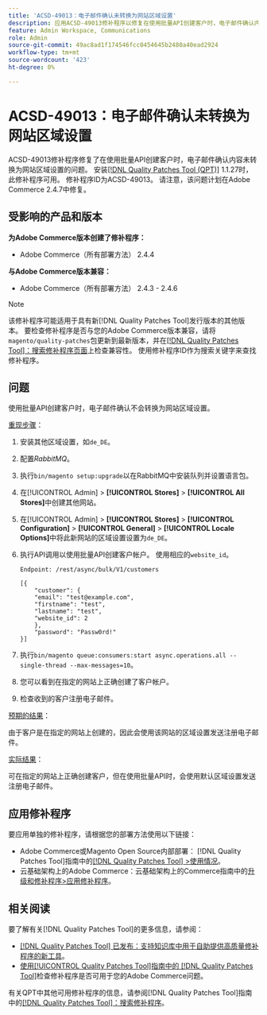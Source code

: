```yaml
---
title: 'ACSD-49013：电子邮件确认未转换为网站区域设置'
description: 应用ACSD-49013修补程序以修复在使用批量API创建客户时，电子邮件确认内容未转换为网站区域设置的Adobe Commerce问题。
feature: Admin Workspace, Communications
role: Admin
source-git-commit: 49ac8ad1f174546fcc0454645b2480a40ead2924
workflow-type: tm+mt
source-wordcount: '423'
ht-degree: 0%

---
```


# ACSD-49013：电子邮件确认未转换为网站区域设置

ACSD-49013修补程序修复了在使用批量API创建客户时，电子邮件确认内容未转换为网站区域设置的问题。 安装[[!DNL Quality Patches Tool (QPT)]](https://experienceleague.adobe.com/en/docs/commerce-knowledge-base/kb/announcements/commerce-announcements/magento-quality-patches-released-new-tool-to-self-serve-quality-patches) 1.1.27时，此修补程序可用。 修补程序ID为ACSD-49013。 请注意，该问题计划在Adobe Commerce 2.4.7中修复。

## 受影响的产品和版本

**为Adobe Commerce版本创建了修补程序：**

* Adobe Commerce（所有部署方法） 2.4.4

**与Adobe Commerce版本兼容：**

* Adobe Commerce（所有部署方法） 2.4.3 - 2.4.6

>[!NOTE]
>
>该修补程序可能适用于具有新[!DNL Quality Patches Tool]发行版本的其他版本。 要检查修补程序是否与您的Adobe Commerce版本兼容，请将`magento/quality-patches`包更新到最新版本，并在[[!DNL Quality Patches Tool]：搜索修补程序页面](https://experienceleague.adobe.com/tools/commerce-quality-patches/index.html)上检查兼容性。 使用修补程序ID作为搜索关键字来查找修补程序。

## 问题

使用批量API创建客户时，电子邮件确认不会转换为网站区域设置。

<u>重现步骤</u>：

1. 安装其他区域设置，如`de_DE`。
1. 配置&#x200B;*RabbitMQ*。
1. 执行`bin/magento setup:upgrade`以在RabbitMQ中安装队列并设置语言包。
1. 在[!UICONTROL Admin] > **[!UICONTROL Stores]** > **[!UICONTROL All Stores]**&#x200B;中创建其他网站。
1. 在[!UICONTROL Admin] > **[!UICONTROL Stores]** > **[!UICONTROL Configuration]** > **[!UICONTROL General]** > **[!UICONTROL Locale Options]**&#x200B;中将此新网站的区域设置设置为`de_DE`。
1. 执行API调用以使用批量API创建客户帐户。 使用相应的`website_id`。

   `Endpoint: /rest/async/bulk/V1/customers`

   ```
   [{
       "customer": {
       "email": "test@example.com",
       "firstname": "test",
       "lastname": "test",
       "website_id": 2
       },
       "password": "Passw0rd!"
   }]
   ```

1. 执行`bin/magento queue:consumers:start async.operations.all --single-thread --max-messages=10`。
1. 您可以看到在指定的网站上正确创建了客户帐户。
1. 检查收到的客户注册电子邮件。

<u>预期的结果</u>：

由于客户是在指定的网站上创建的，因此会使用该网站的区域设置发送注册电子邮件。

<u>实际结果</u>：

可在指定的网站上正确创建客户，但在使用批量API时，会使用默认区域设置发送注册电子邮件。

## 应用修补程序

要应用单独的修补程序，请根据您的部署方法使用以下链接：

* Adobe Commerce或Magento Open Source内部部署： [!DNL Quality Patches Tool]指南中的[[!DNL Quality Patches Tool] >使用情况](https://experienceleague.adobe.com/docs/commerce-operations/tools/quality-patches-tool/usage.html)。
* 云基础架构上的Adobe Commerce：云基础架构上的Commerce指南中的[升级和修补程序>应用修补程序](https://experienceleague.adobe.com/docs/commerce-cloud-service/user-guide/develop/upgrade/apply-patches.html)。

## 相关阅读

要了解有关[!DNL Quality Patches Tool]的更多信息，请参阅：

* [[!DNL Quality Patches Tool] 已发布：支持知识库中用于自助提供高质量修补程序的新工具](https://experienceleague.adobe.com/en/docs/commerce-knowledge-base/kb/announcements/commerce-announcements/magento-quality-patches-released-new-tool-to-self-serve-quality-patches)。
* [使用[!UICONTROL Quality Patches Tool]指南中的 [!DNL Quality Patches Tool]](/help/tools/quality-patches-tool/patches-available-in-qpt/check-patch-for-magento-issue-with-magento-quality-patches.md)检查修补程序是否可用于您的Adobe Commerce问题。


有关QPT中其他可用修补程序的信息，请参阅[!DNL Quality Patches Tool]指南中的[[!DNL Quality Patches Tool]：搜索修补程序](https://experienceleague.adobe.com/tools/commerce-quality-patches/index.html)。
